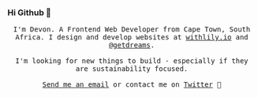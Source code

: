 ### Hi Github 👋

<p align="center">
     <samp>
          I'm Devon. A Frontend Web Developer from Cape Town, South Africa. I design and develop websites at <a href="https://withlily.io">withlily.io</a> and <a href="https://github.com/getdreams">@getdreams</a>.
          <br><br>
          I'm looking for new things to build - especially if they are sustainability focused.
          <br><br>
          <a href='mail&#116;o&#58;devon&#64;wi&#116;h&#108;iy&#46;io'>Send me an email</a> or contact me on <a href="https://twitter.com/devneill">Twitter</a> 🌅
     </samp>
     <br><br>
</p>

